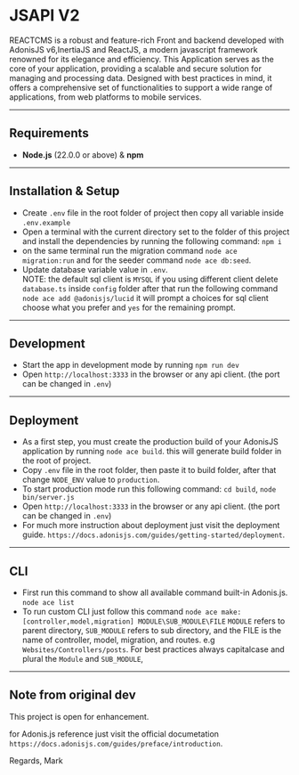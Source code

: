 # JSAPI V2 
REACTCMS is a robust and feature-rich Front and backend developed with AdonisJS v6,InertiaJS and ReactJS, a modern javascript framework renowned for its elegance and efficiency. This Application serves as the core of your application, providing a scalable and secure solution for managing and processing data. Designed with best practices in mind, it offers a comprehensive set of functionalities to support a wide range of applications, from web platforms to mobile services.


___

## Requirements
- **Node.js** (22.0.0 or above) & **npm**

___

## Installation & Setup
- Create `.env` file in the root folder of project then copy all variable inside `.env.example`
- Open a terminal with the current directory set to the folder of this project and install the dependencies by running the following command:
`npm i`
- on the same terminal run the migration command `node ace migration:run` and for the seeder command `node ace db:seed`.
- Update database variable value in `.env`.  
NOTE: the default sql client is `MYSQL` if you using different client delete `database.ts` inside `config` folder after that run the following command 
`node ace add @adonisjs/lucid` it will prompt a choices for sql client choose what you prefer and `yes` for the remaining prompt. 

___

## Development
- Start the app in development mode by running `npm run dev`
- Open `http://localhost:3333` in the browser or any api client. (the port can be changed in `.env`)

___

## Deployment
- As a first step, you must create the production build of your AdonisJS application by running `node ace build`.
this will generate build folder in the root of project.
- Copy `.env` file in the root folder, then paste it to build folder, after that change `NODE_ENV` value to `production`.
- To start production mode run this following command:
`cd build`,
`node bin/server.js`
- Open `http://localhost:3333` in the browser or any api client. (the port can be changed in `.env`)
- For much more instruction about deployment just visit the deployment guide. `https://docs.adonisjs.com/guides/getting-started/deployment`.

___

## CLI
- First run this command to show all available command built-in Adonis.js. `node ace list`
- To run custom CLI just follow this command `node ace make:[controller,model,migration] MODULE\SUB_MODULE\FILE`
`MODULE` refers to parent directory, `SUB_MODULE` refers to sub directory, and the FILE is the name of controller, model, migration, and routes. e.g `Websites/Controllers/posts`. For best practices always capitalcase and plural the `Module` and `SUB_MODULE`,

___

## Note from original dev
This project is open for enhancement.

for Adonis.js reference just visit the official documetation `https://docs.adonisjs.com/guides/preface/introduction`.

Regards,
Mark
